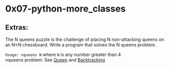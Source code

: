 # 0x07-python-more_classes

## Extras:
The N queens puzzle is the challenge of placing N non-attacking queens on an N×N chessboard. Write a program that solves the N queens problem.

```Usage: nqueens N``` where `N` is any number greater than 4
<br>
nqueens problem: See <a href="https://en.wikipedia.org/wiki/Queen_%28chess%29">Queen</a> and <a href="https://en.wikipedia.org/wiki/Backtracking">Backtracking</a>
